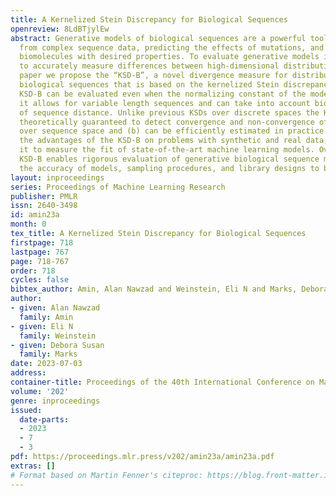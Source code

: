```yaml
---
title: A Kernelized Stein Discrepancy for Biological Sequences
openreview: 8LdBTjylEw
abstract: Generative models of biological sequences are a powerful tool for learning
  from complex sequence data, predicting the effects of mutations, and designing novel
  biomolecules with desired properties. To evaluate generative models it is important
  to accurately measure differences between high-dimensional distributions. In this
  paper we propose the “KSD-B”, a novel divergence measure for distributions over
  biological sequences that is based on the kernelized Stein discrepancy (KSD). The
  KSD-B can be evaluated even when the normalizing constant of the model is unknown;
  it allows for variable length sequences and can take into account biological notions
  of sequence distance. Unlike previous KSDs over discrete spaces the KSD-B (a) is
  theoretically guaranteed to detect convergence and non-convergence of distributions
  over sequence space and (b) can be efficiently estimated in practice. We demonstrate
  the advantages of the KSD-B on problems with synthetic and real data, and apply
  it to measure the fit of state-of-the-art machine learning models. Overall, the
  KSD-B enables rigorous evaluation of generative biological sequence models, allowing
  the accuracy of models, sampling procedures, and library designs to be checked reliably.
layout: inproceedings
series: Proceedings of Machine Learning Research
publisher: PMLR
issn: 2640-3498
id: amin23a
month: 0
tex_title: A Kernelized Stein Discrepancy for Biological Sequences
firstpage: 718
lastpage: 767
page: 718-767
order: 718
cycles: false
bibtex_author: Amin, Alan Nawzad and Weinstein, Eli N and Marks, Debora Susan
author:
- given: Alan Nawzad
  family: Amin
- given: Eli N
  family: Weinstein
- given: Debora Susan
  family: Marks
date: 2023-07-03
address: 
container-title: Proceedings of the 40th International Conference on Machine Learning
volume: '202'
genre: inproceedings
issued:
  date-parts:
  - 2023
  - 7
  - 3
pdf: https://proceedings.mlr.press/v202/amin23a/amin23a.pdf
extras: []
# Format based on Martin Fenner's citeproc: https://blog.front-matter.io/posts/citeproc-yaml-for-bibliographies/
---
```

